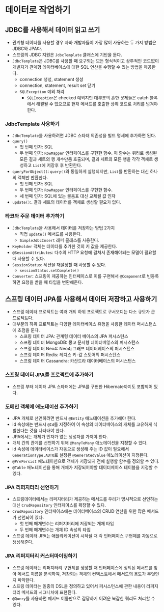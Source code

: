 # 데이터로 작업하기

## JDBC를 사용해서 데이터 읽고 쓰기

- 관계형 데이터를 사용할 경우 자바 개발자들이 가장 많이 사용하는 두 가지 방법은 JDBC와 JPA다.
- 스프링의 JDBC 지원은 `JdbcTemplate` 클래스에 기반을 둔다.
- `JdbcTemplate`은 JDBC를 사용할 때 요구되는 모든 형식적이고 상투적인 코드없이 개발자가 관계형 데이터베이스에 대한 SQL 연산을 수행할 수 있는 방법을 제공한다.
	- connection 생성, statement 생성
	- connection, statement, result set 닫기
	- `SQLException` 예외 처리
		- `SQLException`은 checked 예외지만 대부분의 흔한 문제들은 catch 블록에서 해결될 수 없으므로 현재 메서드를 호출한 상위 코드로 처리를 넘겨야 한다.

### JdbcTemplate 사용하기

- `JdbcTemplate`를 사용하려면 JDBC 스타터 의존성을 빌드 명세에 추가하면 된다.
- `query()`
	- 첫 번째 인자: SQL
	- 두 번째 인자: `RowMapper` 인터페이스를 구현한 함수. 이 함수는 쿼리로 생성된 모든 결과 세트의 행 개수만큼 호출되며, 결과 세트의 모든 행을 각각 객체로 생성하고 `List`에 저장후 후 반환한다.
- `queryForObject()`: `query()`와 동일하게 실행되지만, `List`를 반환하는 대신 하나의 객체만 반환한다.
	- 첫 번째 인자: SQL
	- 두 번째 인자: `RowMapper` 인터페이스를 구현한 함수.
	- 세 번째 인자: SQL에 있는 물음표 대신 교체될 값 인자
- `update()`:. 결과 세트의 데이터를 객체로 생성할 필요가 없다.

### 타코와 주문 데이터 추가하기

- `JdbcTemplate`을 사용해서 데이터를 저장하는 방법 2가지
	- 직접 `update()` 메서드를 사용한다.
	- `SimpleJdbcInsert` 래퍼 클래스를 사용한다.
- `KeyHolder` 객체는 데이터를 추가한 것의 키 값을 제공한다.
- `@SessionAttributes`: 다수의 HTTP 요청에 걸쳐서 존재해야되는 모델이 필요할 때 사용할 수 있다.
- `SessionStatus`: 세션을 재설정할 때 사용할 수 있다.
	- `sessionStatus.setComplete()`
- `Converter`: 스프링이 제공하는 인터페이스로 이를 구현해서 `@Component`로 빈등록하면 요청을 받을 때 타입을 변환해준다.

## 스프링 데이터 JPA를 사용해서 데이터 저장하고 사용하기

- 스프링 데이터 프로젝트는 여러 개의 하위 프로젝트로 구서오디는 다소 규모가 큰 프로젝트다.
- 대부분의 하위 프로젝트는 다양한 데이터베이스 유형을 사용한 데이터 퍼시스턴스에 초점을 둔다.
	- 스프링 데이터 JPA: 관계형 데이터 베이스의 JPA 퍼시스턴스
	- 스프링 데이터 MongoDB: 몽고 문서형 데이터베잏스의 퍼시스턴스
	- 스프링 데이터 Neo4: Neo4j 그래프 데이터베이스의 퍼시스턴스
	- 스프링 데이터 Redis: 레디스 키-값 스토어의 퍼시스턴스
	- 스프링 데이터 Cassandra: 카산드라 데이터베이스의 퍼시스턴스

### 스프링 데이터 JPA를 프로젝트에 추가하기

- 스프링 부터 데이터 JPA 스타터에는 JPA를 구현한 Hibernate까지도 포함되어 있다.

### 도메인 객체에 애노테이션 추가하기

- JPA 개체로 선언하려면 반드시 `@Entity` 애노테이션을 추가해야 한다.
- id 속성에는 반드시 `@Id`를 지정하여 이 속성의 데이터베이스의 개체를 고유하게 식별한다는 것을 나타내야 한다.
- JPA에서는 개체가 인자가 없는 생성자를 가져야 한다.
- 개체 간의 관계를 선언하기 위해 `@ManyToMany` 애노테이션을 지정할 수 있다.
- id 속성에 데이터베이스가 자동으로 생성해 주는 ID 값이 필요해서 `GenerationType.AUTO`로 설정된 `@GeneratedValue` 애노테이션이 지정된다.
- `@PrePersist` 애노테이션으로 객체가 저장되지 전에 실행할 함수를 정의할 수 있다.
- `@Table` 애노테이션을 통해 개체가 저장되어야할 데이터베이스 테이블을 지정할 수 있다.

### JPA 리퍼지터리 선언하기

- 스프링데이터에서는 리퍼지터리가 제공하는 메서드를 우리가 명시적으로 선언하는대신 `CrudRepository` 인터페이스를 확장할 수 있다.
- `CrudRepository` 인터페이스에는 데이터베이스의 CRUD 연산을 위한 많은 메서드가 선언되어 있다.
	- 첫 번째 매개변수는 리퍼지터리에 저장되는 개체 타입
	- 두 번째 매개변수는 개체 ID 속성의 타입
- 스프링 데이터 JPA는 애플리케이션이 시작될 때 각 인터페이스 구현체를 자동으로 생성해준다.

### JPA 리퍼지터리 커스터마이징하기

- 스프링 데이터는 리퍼지터리 구현체를 생성할 때 인터페이스에 정의된 메서드를 찾아 메서드 이름을 분석하여, 저장되는 객체의 컨텍스트에서 메서드의 용도가 무엇인지 파악한다.
- 스프링 데이터는 일종의 DSL을 정의하고 있어서 퍼시스턴스에 관한 내용이 리퍼지터리 메서드의 시그니처에 표현된다.
- `@Query`를 사용하면 메서드 이름만으로 감당하기 어려운 복잡한 쿼리도 처리할 수 있다.
